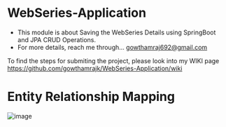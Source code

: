 # WebSeries-Application

- This module is about Saving the WebSeries Details using SpringBoot and JPA CRUD Operations.
- For more details, reach me through... gowthamraj692@gmail.com

To find the steps for submiting the project, please look into my WIKI page
https://github.com/gowthamrajk/WebSeries-Application/wiki

# Entity Relationship Mapping


![image](https://user-images.githubusercontent.com/43011442/119963852-31828800-bfc6-11eb-95c6-25e5c84bf8fd.png)

